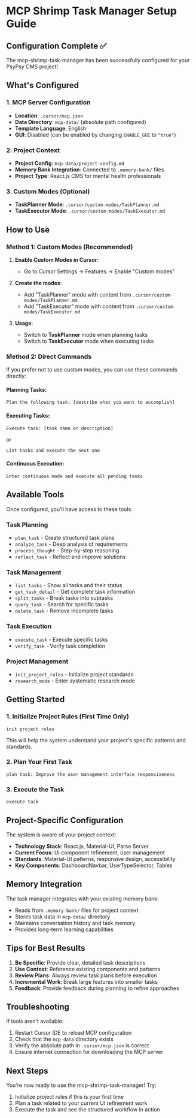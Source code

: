 # MCP Shrimp Task Manager Setup Guide

## Configuration Complete ✅

The mcp-shrimp-task-manager has been successfully configured for your PsyPsy CMS project!

## What's Configured

### 1. MCP Server Configuration
- **Location**: `.cursor/mcp.json`
- **Data Directory**: `mcp-data/` (absolute path configured)
- **Template Language**: English
- **GUI**: Disabled (can be enabled by changing `ENABLE_GUI` to `"true"`)

### 2. Project Context
- **Project Config**: `mcp-data/project-config.md`
- **Memory Bank Integration**: Connected to `.memory-bank/` files
- **Project Type**: React.js CMS for mental health professionals

### 3. Custom Modes (Optional)
- **TaskPlanner Mode**: `.cursor/custom-modes/TaskPlanner.md`
- **TaskExecutor Mode**: `.cursor/custom-modes/TaskExecutor.md`

## How to Use

### Method 1: Custom Modes (Recommended)
1. **Enable Custom Modes in Cursor**:
   - Go to Cursor Settings → Features → Enable "Custom modes"
   
2. **Create the modes**:
   - Add "TaskPlanner" mode with content from `.cursor/custom-modes/TaskPlanner.md`
   - Add "TaskExecutor" mode with content from `.cursor/custom-modes/TaskExecutor.md`

3. **Usage**:
   - Switch to **TaskPlanner** mode when planning tasks
   - Switch to **TaskExecutor** mode when executing tasks

### Method 2: Direct Commands
If you prefer not to use custom modes, you can use these commands directly:

#### Planning Tasks:
```
Plan the following task: [describe what you want to accomplish]
```

#### Executing Tasks:
```
Execute task: [task name or description]
```
or
```
List tasks and execute the next one
```

#### Continuous Execution:
```
Enter continuous mode and execute all pending tasks
```

## Available Tools

Once configured, you'll have access to these tools:

### Task Planning
- `plan_task` - Create structured task plans
- `analyze_task` - Deep analysis of requirements
- `process_thought` - Step-by-step reasoning
- `reflect_task` - Reflect and improve solutions

### Task Management
- `list_tasks` - Show all tasks and their status
- `get_task_detail` - Get complete task information
- `split_tasks` - Break tasks into subtasks
- `query_task` - Search for specific tasks
- `delete_task` - Remove incomplete tasks

### Task Execution
- `execute_task` - Execute specific tasks
- `verify_task` - Verify task completion

### Project Management
- `init_project_rules` - Initialize project standards
- `research_mode` - Enter systematic research mode

## Getting Started

### 1. Initialize Project Rules (First Time Only)
```
init project rules
```
This will help the system understand your project's specific patterns and standards.

### 2. Plan Your First Task
```
plan task: Improve the user management interface responsiveness
```

### 3. Execute the Task
```
execute task
```

## Project-Specific Configuration

The system is aware of your project context:
- **Technology Stack**: React.js, Material-UI, Parse Server
- **Current Focus**: UI component refinement, user management
- **Standards**: Material-UI patterns, responsive design, accessibility
- **Key Components**: DashboardNavbar, UserTypeSelector, Tables

## Memory Integration

The task manager integrates with your existing memory bank:
- Reads from `.memory-bank/` files for project context
- Stores task data in `mcp-data/` directory
- Maintains conversation history and task memory
- Provides long-term learning capabilities

## Tips for Best Results

1. **Be Specific**: Provide clear, detailed task descriptions
2. **Use Context**: Reference existing components and patterns
3. **Review Plans**: Always review task plans before execution
4. **Incremental Work**: Break large features into smaller tasks
5. **Feedback**: Provide feedback during planning to refine approaches

## Troubleshooting

If tools aren't available:
1. Restart Cursor IDE to reload MCP configuration
2. Check that the `mcp-data` directory exists
3. Verify the absolute path in `.cursor/mcp.json` is correct
4. Ensure internet connection for downloading the MCP server

## Next Steps

You're now ready to use the mcp-shrimp-task-manager! Try:
1. Initialize project rules if this is your first time
2. Plan a task related to your current UI refinement work
3. Execute the task and see the structured workflow in action 
